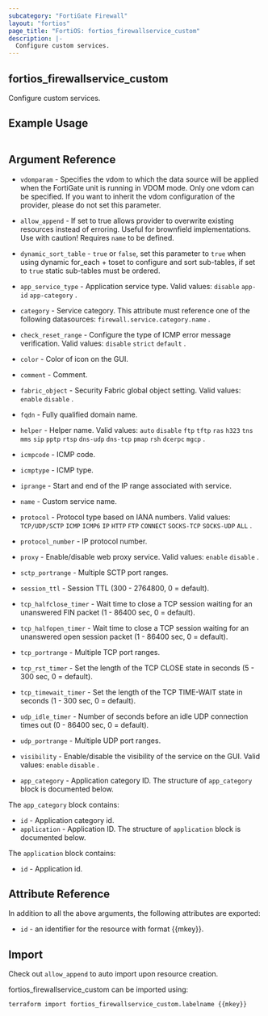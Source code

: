 ```yaml
---
subcategory: "FortiGate Firewall"
layout: "fortios"
page_title: "FortiOS: fortios_firewallservice_custom"
description: |-
  Configure custom services.
---
```


## fortios_firewallservice_custom
Configure custom services.

## Example Usage

```hcl

```

## Argument Reference
* `vdomparam` - Specifies the vdom to which the data source will be applied when the FortiGate unit is running in VDOM mode. Only one vdom can be specified. If you want to inherit the vdom configuration of the provider, please do not set this parameter.
* `allow_append` - If set to true allows provider to overwrite existing resources instead of erroring. Useful for brownfield implementations. Use with caution! Requires `name` to be defined.
* `dynamic_sort_table` - `true` or `false`, set this parameter to `true` when using dynamic for_each + toset to configure and sort sub-tables, if set to `true` static sub-tables must be ordered.

* `app_service_type` - Application service type. Valid values: `disable` `app-id` `app-category` .
* `category` - Service category. This attribute must reference one of the following datasources: `firewall.service.category.name` .
* `check_reset_range` - Configure the type of ICMP error message verification. Valid values: `disable` `strict` `default` .
* `color` - Color of icon on the GUI.
* `comment` - Comment.
* `fabric_object` - Security Fabric global object setting. Valid values: `enable` `disable` .
* `fqdn` - Fully qualified domain name.
* `helper` - Helper name. Valid values: `auto` `disable` `ftp` `tftp` `ras` `h323` `tns` `mms` `sip` `pptp` `rtsp` `dns-udp` `dns-tcp` `pmap` `rsh` `dcerpc` `mgcp` .
* `icmpcode` - ICMP code.
* `icmptype` - ICMP type.
* `iprange` - Start and end of the IP range associated with service.
* `name` - Custom service name.
* `protocol` - Protocol type based on IANA numbers. Valid values: `TCP/UDP/SCTP` `ICMP` `ICMP6` `IP` `HTTP` `FTP` `CONNECT` `SOCKS-TCP` `SOCKS-UDP` `ALL` .
* `protocol_number` - IP protocol number.
* `proxy` - Enable/disable web proxy service. Valid values: `enable` `disable` .
* `sctp_portrange` - Multiple SCTP port ranges.
* `session_ttl` - Session TTL (300 - 2764800, 0 = default).
* `tcp_halfclose_timer` - Wait time to close a TCP session waiting for an unanswered FIN packet (1 - 86400 sec, 0 = default).
* `tcp_halfopen_timer` - Wait time to close a TCP session waiting for an unanswered open session packet (1 - 86400 sec, 0 = default).
* `tcp_portrange` - Multiple TCP port ranges.
* `tcp_rst_timer` - Set the length of the TCP CLOSE state in seconds (5 - 300 sec, 0 = default).
* `tcp_timewait_timer` - Set the length of the TCP TIME-WAIT state in seconds (1 - 300 sec, 0 = default).
* `udp_idle_timer` - Number of seconds before an idle UDP connection times out (0 - 86400 sec, 0 = default).
* `udp_portrange` - Multiple UDP port ranges.
* `visibility` - Enable/disable the visibility of the service on the GUI. Valid values: `enable` `disable` .
* `app_category` - Application category ID. The structure of `app_category` block is documented below.

The `app_category` block contains:

* `id` - Application category id.
* `application` - Application ID. The structure of `application` block is documented below.

The `application` block contains:

* `id` - Application id.

## Attribute Reference

In addition to all the above arguments, the following attributes are exported:
* `id` - an identifier for the resource with format {{mkey}}.

## Import

Check out `allow_append` to auto import upon resource creation.

fortios_firewallservice_custom can be imported using:
```sh
terraform import fortios_firewallservice_custom.labelname {{mkey}}
```
